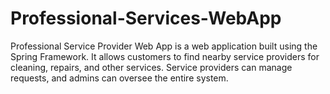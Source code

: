 # Professional-Services-WebApp
Professional Service Provider Web App is a web application built using the Spring Framework. It allows customers to find nearby service providers for cleaning, repairs, and other services. Service providers can manage requests, and admins can oversee the entire system.
